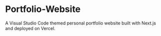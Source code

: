 # Portfolio-Website
A Visual Studio Code themed personal portfolio website built with Next.js and deployed on Vercel.

